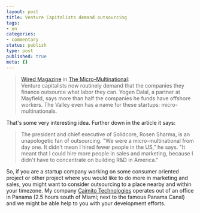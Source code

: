 ```yaml
---
layout: post
title: Venture Capitalists demand outsourcing
tags:
- en
categories:
- commentary
status: publish
type: post
published: true
meta: {}
---
```

<blockquote><a href="http://www.wired.com">Wired Magazine</a> in <a href="http://www.wired.com/wired/archive/12.07/view.html?pg=2">The Micro-Multinational</a>:<br>
Venture capitalists now routinely demand that the companies they finance outsource what labor they can. Yogen Dalal, a partner at Mayfield, says more than half the companies he funds have offshore workers. The Valley even has a name for these startups: micro-multinationals.
</blockquote>

<p>That's some very interesting idea. Further down in the article it says:</p>

<blockquote>The president and chief executive of Solidcore, Rosen Sharma, is an unapologetic fan of outsourcing. "We were a micro-multinational from day one. It didn't mean I hired fewer people in the US," he says. "It meant that I could hire more people in sales and marketing, because I didn't have to concentrate on building R&amp;D in America."</blockquote>

<p>So, if you are a startup company working on some consumer oriented project or other project where you would like to do more in marketing and sales, you might want to consider outsourcing to a place nearby and within your timezone. My company <a href="http://www.caimito.net">Caimito Technologies</a> operates out of an office in Panama (2.5 hours south of Miami; next to the famous Panama Canal) and we might be able help to you with your development efforts.</p>
